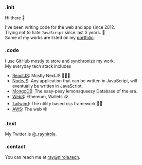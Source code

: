 ### .init

Hi there 👋

I've been writing code for the web and app since 2012.<br>
Trying not to hate `JavaScript` since last 3 years. 🤮 <br>
Some of my works are listed on my [portfolio](https://nirola.tech).

### .code
I use GitHub mostly to store and synchronize my work.<br>
My everyday tech stack includes
 - [ReactJS](https://reactjs.org): Mostly NextJS 🧑🏻‍💻
 - [NodeJS](https://nodejs.org): Any application that can be written in JavaScript, will eventually be written in JavaScript.
 - [MongoDB](https://mongodb.com): The easy-pesy lemonsqueezy Database of the era. 
 - [Web3](https://en.wikipedia.org/wiki/Web3): Ethereum, Wallets 🪙
 - [Tailwind](https://tailwindcss.com/): The utility based css framework 💅🏻
 - [AWS](https://aws.com): The web 🕸

### .text
My Twitter is [@_raynirola](https://twitter.com/_raynirola).

### .contact
You can reach me at [ray@nirola.tech](mailto:ray@nirola.tech).
